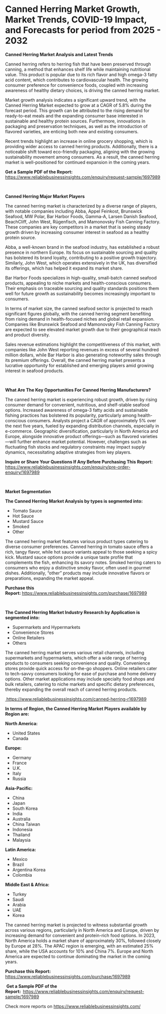 <p><h1>Canned Herring Market Growth, Market Trends, COVID-19 Impact, and Forecasts for period from 2025 - 2032</h1></p><p><strong>Canned Herring Market Analysis and Latest Trends</strong></p>
<p><p>Canned herring refers to herring fish that have been preserved through canning, a method that enhances shelf life while maintaining nutritional value. This product is popular due to its rich flavor and high omega-3 fatty acid content, which contributes to cardiovascular health. The growing consumer preference for convenience foods, coupled with increasing awareness of healthy dietary choices, is driving the canned herring market.</p><p>Market growth analysis indicates a significant upward trend, with the Canned Herring Market expected to grow at a CAGR of 5.8% during the forecast period. This growth can be attributed to the rising demand for ready-to-eat meals and the expanding consumer base interested in sustainable and healthy protein sources. Furthermore, innovations in packaging and preservation techniques, as well as the introduction of flavored varieties, are enticing both new and existing consumers.</p><p>Recent trends highlight an increase in online grocery shopping, which is providing wider access to canned herring products. Additionally, there is a noticeable shift toward eco-friendly packaging, aligning with the growing sustainability movement among consumers. As a result, the canned herring market is well-positioned for continued expansion in the coming years.</p></p>
<p><strong>Get a Sample PDF of the Report:&nbsp;</strong> <a href="https://www.reliablebusinessinsights.com/enquiry/request-sample/1697989?utm_campaign=2757&utm_medium=2&utm_source=Github&utm_content=ia&utm_term=07042025&utm_id=canned-herring">https://www.reliablebusinessinsights.com/enquiry/request-sample/1697989</a></p>
<p>&nbsp;</p>
<p><strong>Canned Herring Major Market Players</strong></p>
<p><p>The canned herring market is characterized by a diverse range of players, with notable companies including Abba, Appel Feinkost, Brunswick Seafood, MW Polar, Bar Harbor Foods, Gamma-A, Larsen Danish Seafood, BeachCliff, John West, Rügenfisch, and Mamonovsky Fish Canning Factory. These companies are key competitors in a market that is seeing steady growth driven by increasing consumer interest in seafood as a healthy protein source.</p><p>Abba, a well-known brand in the seafood industry, has established a robust presence in northern Europe. Its focus on sustainable sourcing and quality has bolstered its brand loyalty, contributing to a positive growth trajectory. Similarly, John West, which operates extensively in the UK, has diversified its offerings, which has helped it expand its market share.</p><p>Bar Harbor Foods specializes in high-quality, small-batch canned seafood products, appealing to niche markets and health-conscious consumers. Their emphasis on traceable sourcing and quality standards positions them well for future growth as sustainability becomes increasingly important to consumers.</p><p>In terms of market size, the canned seafood sector is projected to reach significant figures globally, with the canned herring segment benefiting from rising demand in health-focused niches and global retail expansion. Companies like Brunswick Seafood and Mamonovsky Fish Canning Factory are expected to see elevated market growth due to their geographical reach and product diversity.</p><p>Sales revenue estimations highlight the competitiveness of this market, with companies like John West reporting revenues in excess of several hundred million dollars, while Bar Harbor is also generating noteworthy sales through its premium offerings. Overall, the canned herring market presents a lucrative opportunity for established and emerging players amid growing interest in seafood products.</p></p>
<p>&nbsp;</p>
<p><strong>What Are The Key Opportunities For Canned Herring Manufacturers?</strong></p>
<p><p>The canned herring market is experiencing robust growth, driven by rising consumer demand for convenient, nutritious, and shelf-stable seafood options. Increased awareness of omega-3 fatty acids and sustainable fishing practices has bolstered its popularity, particularly among health-conscious consumers. Analysts project a CAGR of approximately 5% over the next five years, fueled by expanding distribution channels, especially in e-commerce. Geographic diversification, particularly in North America and Europe, alongside innovative product offerings—such as flavored varieties—will further enhance market potential. However, challenges such as fluctuating fish stocks and regulatory constraints may impact supply dynamics, necessitating adaptive strategies from key players.</p></p>
<p><strong>Inquire or Share Your Questions If Any Before Purchasing This Report:</strong> <a href="https://www.reliablebusinessinsights.com/enquiry/pre-order-enquiry/1697989?utm_campaign=2757&utm_medium=2&utm_source=Github&utm_content=ia&utm_term=07042025&utm_id=canned-herring">https://www.reliablebusinessinsights.com/enquiry/pre-order-enquiry/1697989</a></p>
<p>&nbsp;</p>
<p><strong>Market Segmentation</strong></p>
<p><strong>The Canned Herring Market Analysis by types is segmented into:</strong></p>
<p><ul><li>Tomato Sauce</li><li>Hot Sauce</li><li>Mustard Sauce</li><li>Smoked</li><li>Other</li></ul></p>
<p><p>The canned herring market features various product types catering to diverse consumer preferences. Canned herring in tomato sauce offers a rich, tangy flavor, while hot sauce variants appeal to those seeking a spicy kick. Mustard sauce options provide a unique taste profile that complements the fish, enhancing its savory notes. Smoked herring caters to consumers who enjoy a distinctive smoky flavor, often used in gourmet dishes. Additionally, “other” products may include innovative flavors or preparations, expanding the market appeal.</p></p>
<p><strong>Purchase this Report:&nbsp;</strong><a href="https://www.reliablebusinessinsights.com/purchase/1697989?utm_campaign=2757&utm_medium=2&utm_source=Github&utm_content=ia&utm_term=07042025&utm_id=canned-herring">https://www.reliablebusinessinsights.com/purchase/1697989</a></p>
<p>&nbsp;</p>
<p><strong>The Canned Herring Market Industry Research by Application is segmented into:</strong></p>
<p><ul><li>Supermarkets and Hypermarkets</li><li>Convenience Stores</li><li>Online Retailers</li><li>Others</li></ul></p>
<p><p>The canned herring market serves various retail channels, including supermarkets and hypermarkets, which offer a wide range of herring products to consumers seeking convenience and quality. Convenience stores provide quick access for on-the-go shoppers. Online retailers cater to tech-savvy consumers looking for ease of purchase and home delivery options. Other market applications may include specialty food shops and bulk retailers, catering to niche markets and specific dietary preferences, thereby expanding the overall reach of canned herring products.</p></p>
<p><a href="https://www.reliablebusinessinsights.com/canned-herring-r1697989?utm_campaign=2757&utm_medium=2&utm_source=Github&utm_content=ia&utm_term=07042025&utm_id=canned-herring">&nbsp;https://www.reliablebusinessinsights.com/canned-herring-r1697989</a></p>
<p><strong>In terms of Region, the Canned Herring Market Players available by Region are:</strong></p>
<p>
    <p> <strong> North America: </strong>
        <ul>
            <li>United States</li>
            <li>Canada</li>
        </ul>
        </p> 
    <p> <strong> Europe: </strong>
        <ul>
            <li>Germany</li>
            <li>France</li>
            <li>U.K.</li>
            <li>Italy</li>
            <li>Russia</li>
        </ul>
        </p> 
    <p> <strong> Asia-Pacific: </strong>
        <ul>
            <li>China</li>
            <li>Japan</li>
            <li>South Korea</li>
            <li>India</li>
            <li>Australia</li>
            <li>China Taiwan</li>
            <li>Indonesia</li>
            <li>Thailand</li>
            <li>Malaysia</li>
        </ul>
        </p> 
    <p> <strong> Latin America: </strong>
        <ul>
            <li>Mexico</li>
            <li>Brazil</li>
            <li>Argentina Korea</li>
            <li>Colombia</li>
        </ul>
        </p> 
    <p> <strong> Middle East & Africa: </strong>
        <ul>
            <li>Turkey</li>
            <li>Saudi</li>
            <li>Arabia</li>
            <li>UAE</li>
            <li>Korea</li>
        </ul>
    </p>
    </p>
<p><p>The canned herring market is projected to witness substantial growth across various regions, particularly in North America and Europe, driven by increasing demand for convenient and protein-rich food options. In 2023, North America holds a market share of approximately 30%, followed closely by Europe at 28%. The APAC region is emerging, with an estimated 25% share, while the USA accounts for 10% and China 7%. Europe and North America are expected to continue dominating the market in the coming years.</p></p>
<p><strong>Purchase this Report: </strong><a href="https://www.reliablebusinessinsights.com/purchase/1697989?utm_campaign=2757&utm_medium=2&utm_source=Github&utm_content=ia&utm_term=07042025&utm_id=canned-herring">https://www.reliablebusinessinsights.com/purchase/1697989</a></p>
<p>&nbsp;<strong>Get a Sample PDF of the Report:&nbsp;&nbsp;</strong><a href="https://www.reliablebusinessinsights.com/enquiry/request-sample/1697989?utm_campaign=2757&utm_medium=2&utm_source=Github&utm_content=ia&utm_term=07042025&utm_id=canned-herring">https://www.reliablebusinessinsights.com/enquiry/request-sample/1697989</a></p>
<p><strong></strong></p>
<p>Check more reports on <a href="https://www.reliablebusinessinsights.com/?utm_campaign=2757&utm_medium=2&utm_source=Github&utm_content=ia&utm_term=07042025&utm_id=canned-herring">https://www.reliablebusinessinsights.com/</a></p>